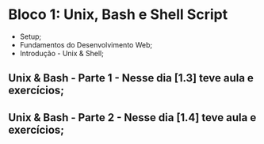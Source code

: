 # Bloco 1: Unix, Bash e Shell Script
- Setup;
- Fundamentos do Desenvolvimento Web;
- Introdução - Unix & Shell;
## Unix & Bash - Parte 1 - Nesse dia [1.3] teve aula e exercícios;
## Unix & Bash - Parte 2 - Nesse dia [1.4] teve aula e exercícios;
